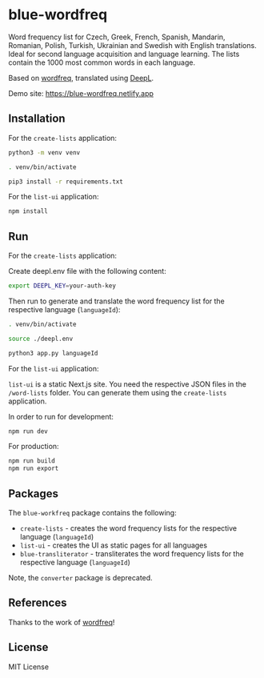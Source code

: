 # blue-wordfreq

Word frequency list for Czech, Greek, French, Spanish, Mandarin, Romanian, Polish, Turkish, Ukrainian and Swedish with English translations.
Ideal for second language acquisition and language learning. The lists contain the 1000 most common words in each language.

Based on [wordfreq](https://github.com/rspeer/wordfreq), translated using [DeepL](https://www.deepl.com/translator).

Demo site: https://blue-wordfreq.netlify.app

## Installation

For the `create-lists` application:

```bash
python3 -m venv venv

. venv/bin/activate

pip3 install -r requirements.txt
```

For the `list-ui` application:

```bash
npm install
```

## Run

For the `create-lists` application:

Create deepl.env file with the following content:

```bash
export DEEPL_KEY=your-auth-key
```

Then run to generate and translate the word frequency list for the respective language (`languageId`):

```bash
. venv/bin/activate

source ./deepl.env

python3 app.py languageId
```

For the `list-ui` application:

`list-ui` is a static Next.js site. You need the respective JSON files in the `/word-lists` folder.
You can generate them using the `create-lists` application.

In order to run for development:

```bash
npm run dev
```

For production:

```bash
npm run build
npm run export
```

## Packages

The `blue-workfreq` package contains the following:

- `create-lists` - creates the word frequency lists for the respective language (`languageId`)
- `list-ui` - creates the UI as static pages for all languages
- `blue-transliterator` - transliterates the word frequency lists for the respective language (`languageId`)

Note, the `converter` package is deprecated.

## References

Thanks to the work of [wordfreq](https://github.com/rspeer/wordfreq)!

## License

MIT License